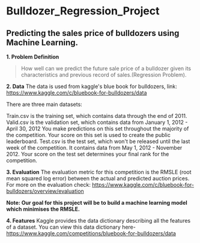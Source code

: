 # Bulldozer_Regression_Project

## Predicting the sales price of bulldozers using Machine Learning.

**1. Problem Definition**
> How well can we predict the future sale price of a bulldozer given its characteristics and previous record of sales.(Regression Problem).

**2. Data**
  The data is used from kaggle's blue book for bulldozers, link: https://www.kaggle.com/c/bluebook-for-bulldozers/data

  There are three main datasets:

  Train.csv is the training set, which contains data through the end of 2011.
  Valid.csv is the validation set, which contains data from January 1, 2012 - April 30, 2012 You make predictions on this set throughout the majority of the competition.   Your score on this set is used to create the public leaderboard.
  Test.csv is the test set, which won't be released until the last week of the competition. It contains data from May 1, 2012 - November 2012. Your score on the test set   determines your final rank for the competition.

**3. Evaluation**
The evaluation metric for this competition is the RMSLE (root mean squared log error) between the actual and predicted auction prices. For more on the evaluation check: https://www.kaggle.com/c/bluebook-for-bulldozers/overview/evaluation

**Note: Our goal for this project will be to build a machine learning model which minimises the RMSLE.**

**4. Features**
Kaggle provides the data dictionary describing all the features of a dataset. You can view this data dictionary here- https://www.kaggle.com/competitions/bluebook-for-bulldozers/data
